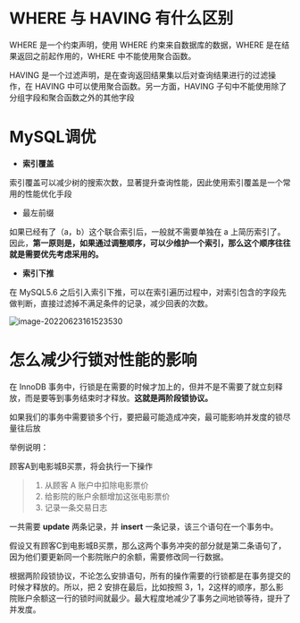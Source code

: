 # WHERE 与 HAVING 有什么区别

WHERE 是一个约束声明，使用 WHERE 约束来自数据库的数据，WHERE 是在结果返回之前起作用的，WHERE 中不能使用聚合函数。

HAVING 是一个过滤声明，是在查询返回结果集以后对查询结果进行的过滤操作，在 HAVING 中可以使用聚合函数。另一方面，HAVING 子句中不能使用除了分组字段和聚合函数之外的其他字段



# MySQL调优

- **索引覆盖**

索引覆盖可以减少树的搜索次数，显著提升查询性能，因此使用索引覆盖是一个常用的性能优化手段

- 最左前缀

如果已经有了（a，b）这个联合索引后，一般就不需要单独在 a 上简历索引了。因此，**第一原则是，如果通过调整顺序，可以少维护一个索引，那么这个顺序往往就是需要优先考虑采用的。**

- **索引下推**

在 MySQL5.6 之后引入索引下推，可以在索引遍历过程中，对索引包含的字段先做判断，直接过滤掉不满足条件的记录，减少回表的次数。

![image-20220623161523530](https://lixianghong.oss-cn-beijing.aliyuncs.com/typore/image-20220623161523530.png)



# 怎么减少行锁对性能的影响

在 InnoDB 事务中，行锁是在需要的时候才加上的，但并不是不需要了就立刻释放，而是要等到事务结束时才释放。**这就是两阶段锁协议。**

如果我们的事务中需要锁多个行，要把最可能造成冲突，最可能影响并发度的锁尽量往后放

举例说明：

顾客A到电影城B买票，将会执行一下操作

> 1. 从顾客 A 账户中扣除电影票价
> 2. 给影院的账户余额增加这张电影票价
> 3. 记录一条交易日志

一共需要 **update** 两条记录，并 **insert** 一条记录，该三个语句在一个事务中。

假设又有顾客C到电影城B买票，那么这两个事务冲突的部分就是第二条语句了，因为他们要更新同一个影院账户的余额，需要修改同一行数据。

根据两阶段锁协议，不论怎么安排语句，所有的操作需要的行锁都是在事务提交的时候才释放的。所以，把 2 安排在最后，比如按照 3，1，2这样的顺序，那么影院账户余额这一行的锁时间就最少。最大程度地减少了事务之间地锁等待，提升了并发度。



















